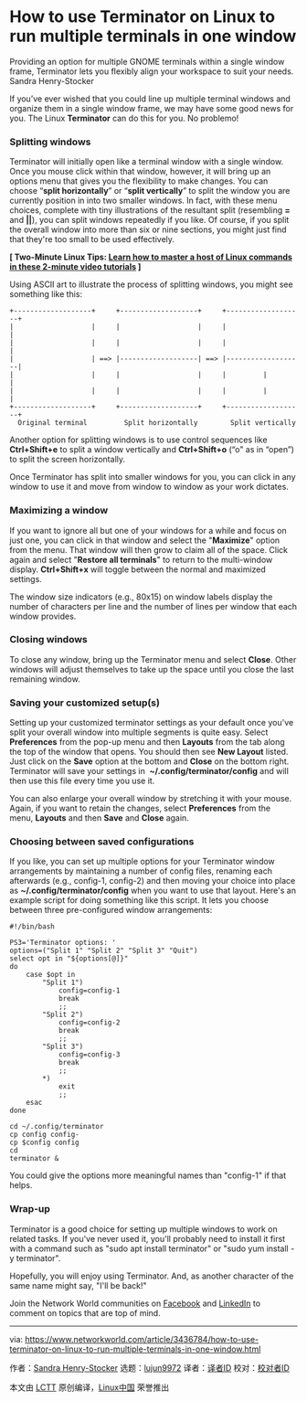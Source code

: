 [#]: collector: (lujun9972)
[#]: translator: (geekpi)
[#]: reviewer: ( )
[#]: publisher: ( )
[#]: url: ( )
[#]: subject: (How to use Terminator on Linux to run multiple terminals in one window)
[#]: via: (https://www.networkworld.com/article/3436784/how-to-use-terminator-on-linux-to-run-multiple-terminals-in-one-window.html)
[#]: author: (Sandra Henry-Stocker https://www.networkworld.com/author/Sandra-Henry_Stocker/)

How to use Terminator on Linux to run multiple terminals in one window
======
Providing an option for multiple GNOME terminals within a single window frame, Terminator lets you flexibly align your workspace to suit your needs.
Sandra Henry-Stocker

If you’ve ever wished that you could line up multiple terminal windows and organize them in a single window frame, we may have some good news for you. The Linux **Terminator** can do this for you. No problemo!

### Splitting windows

Terminator will initially open like a terminal window with a single window. Once you mouse click within that window, however, it will bring up an options menu that gives you the flexibility to make changes. You can choose “**split horizontally**” or “**split vertically**” to split the window you are currently position in into two smaller windows. In fact, with these menu choices, complete with tiny illustrations of the resultant split (resembling **=** and **||**), you can split windows repeatedly if you like. Of course, if you split the overall window into more than six or nine sections, you might just find that they're too small to be used effectively.

**[ Two-Minute Linux Tips: [Learn how to master a host of Linux commands in these 2-minute video tutorials][1] ]**

Using ASCII art to illustrate the process of splitting windows, you might see something like this:

```
+-------------------+     +-------------------+     +-------------------+
|                   |     |                   |     |                   |
|                   |     |                   |     |                   |
|                   | ==> |-------------------| ==> |-------------------|
|                   |     |                   |     |         |         |
|                   |     |                   |     |         |         |
+-------------------+     +-------------------+     +-------------------+
  Original terminal         Split horizontally        Split vertically
```

Another option for splitting windows is to use control sequences like **Ctrl+Shift+e** to split a window vertically and **Ctrl+Shift+o** (“o" as in “open”) to split the screen horizontally.

Once Terminator has split into smaller windows for you, you can click in any window to use it and move from window to window as your work dictates.

### Maximizing a window

If you want to ignore all but one of your windows for a while and focus on just one, you can click in that window and select the "**Maximize**" option from the menu. That window will then grow to claim all of the space. Click again and select "**Restore all terminals**" to return to the multi-window display. **Ctrl+Shift+x** will toggle between the normal and maximized settings.

The window size indicators (e.g., 80x15) on window labels display the number of characters per line and the number of lines per window that each window provides.

### Closing windows

To close any window, bring up the Terminator menu and select **Close**. Other windows will adjust themselves to take up the space until you close the last remaining window.

### Saving your customized setup(s)

Setting up your customized terminator settings as your default once you've split your overall window into multiple segments is quite easy. Select **Preferences** from the pop-up menu and then **Layouts** from the tab along the top of the window that opens. You should then see **New Layout** listed. Just click on the **Save** option at the bottom and **Close** on the bottom right. Terminator will save your settings in  **~/.config/terminator/config** and will then use this file every time you use it.

You can also enlarge your overall window by stretching it with your mouse. Again, if you want to retain the changes, select **Preferences** from the menu, **Layouts** and then **Save** and **Close** again.

### Choosing between saved configurations

If you like, you can set up multiple options for your Terminator window arrangements by maintaining a number of config files, renaming each afterwards (e.g., config-1, config-2) and then moving your choice into place as **~/.config/terminator/config** when you want to use that layout. Here's an example script for doing something like this script. It lets you choose between three pre-configured window arrangements:

```
#!/bin/bash

PS3='Terminator options: '
options=("Split 1" "Split 2" "Split 3" "Quit")
select opt in "${options[@]}"
do
    case $opt in
        "Split 1")
            config=config-1
            break
            ;;
        "Split 2")
            config=config-2
            break
            ;;
        "Split 3")
            config=config-3
            break
            ;;
        *)
            exit
            ;;
    esac
done

cd ~/.config/terminator
cp config config-
cp $config config
cd
terminator &
```

You could give the options more meaningful names than "config-1" if that helps.

### Wrap-up

Terminator is a good choice for setting up multiple windows to work on related tasks. If you've never used it, you'll probably need to install it first with a command such as "sudo apt install terminator" or "sudo yum install -y terminator".

Hopefully, you will enjoy using Terminator. And, as another character of the same name might say, "I'll be back!"

Join the Network World communities on [Facebook][2] and [LinkedIn][3] to comment on topics that are top of mind.

--------------------------------------------------------------------------------

via: https://www.networkworld.com/article/3436784/how-to-use-terminator-on-linux-to-run-multiple-terminals-in-one-window.html

作者：[Sandra Henry-Stocker][a]
选题：[lujun9972][b]
译者：[译者ID](https://github.com/译者ID)
校对：[校对者ID](https://github.com/校对者ID)

本文由 [LCTT](https://github.com/LCTT/TranslateProject) 原创编译，[Linux中国](https://linux.cn/) 荣誉推出

[a]: https://www.networkworld.com/author/Sandra-Henry_Stocker/
[b]: https://github.com/lujun9972
[1]: https://www.youtube.com/playlist?list=PL7D2RMSmRO9J8OTpjFECi8DJiTQdd4hua
[2]: https://www.facebook.com/NetworkWorld/
[3]: https://www.linkedin.com/company/network-world

